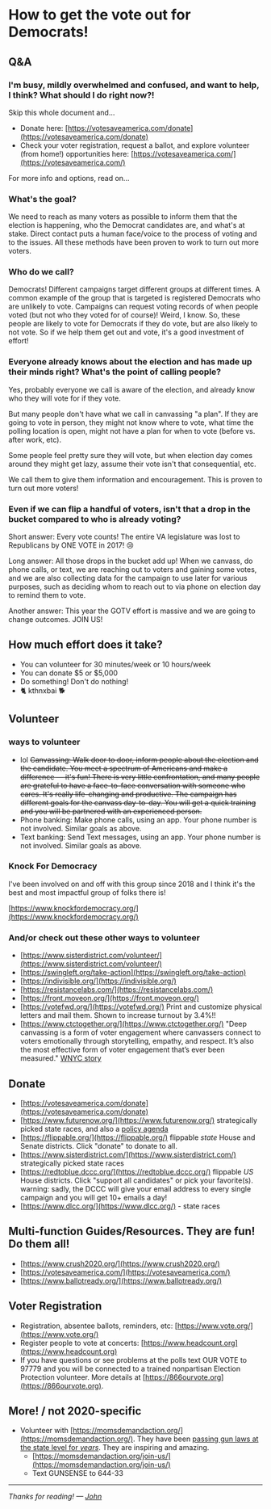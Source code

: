 # How to get the vote out for Democrats!

## Q&A

### I'm busy, mildly overwhelmed and confused, and want to help, I think? What should I do right now?!

Skip this whole document and...
 * Donate here: [https://votesaveamerica.com/donate](https://votesaveamerica.com/donate)
 * Check your voter registration, request a ballot, and explore volunteer (from home!) opportunities here: [https://votesaveamerica.com/](https://votesaveamerica.com/)

For more info and options, read on...

### What's the goal?

We need to reach as many voters as possible to inform them that the election is happening,
who the Democrat candidates are, and what's at stake. Direct contact puts a human face/voice to the process of voting and to
the issues. All these methods have been proven to work to turn out more voters.

### Who do we call?

Democrats! Different campaigns target different groups at different times. A common example of the group that
is targeted is registered Democrats who are unlikely to vote. Campaigns can request voting records of
when people voted (but not who they voted for of course)! Weird, I know. So, these people are likely to vote for
Democrats if they do vote, but are also likely to not vote. So if we help them get out and vote, it's a good
investment of effort!

### Everyone already knows about the election and has made up their minds right? What's the point of calling people?

Yes, probably everyone we call is aware of the election, and already know who they will vote for if they vote.

But many people don't have what we call in canvassing "a plan". If they are going to vote in person, they
might not know where to vote, what time the polling location is open, might not have a plan for when to vote (before vs. after work, etc).

Some people feel pretty sure they will vote, but when election day comes around they might get lazy,
assume their vote isn't that consequential, etc.

We call them to give them information and encouragement. This is proven to turn out more voters!

### Even if we can flip a handful of voters, isn't that a drop in the bucket compared to who is already voting?

Short answer: Every vote counts! The entire VA legislature was lost to Republicans by ONE VOTE in 2017! 😢

Long answer: All those drops in the bucket add up! When we canvass, do phone calls, or text, we are reaching out to voters
and gaining some votes, and we are also collecting data for the campaign to use later for various purposes, such as
deciding whom to reach out to via phone on election day to remind them to vote.

Another answer: This year the GOTV effort is massive and we are going to change outcomes. JOIN US!


## How much effort does it take?
* You can volunteer for 30 minutes/week or 10 hours/week
* You can donate $5 or $5,000
* Do something! Don't do nothing!
* 🐈 kthnxbai 🐕

## Volunteer

### ways to volunteer

* lol ~~Canvassing: Walk door to door, inform people about the election and the candidate. You meet a spectrum of Americans and make a difference — it's fun! There is very little confrontation, and many people are grateful to have a face-to-face conversation with someone who cares. It's really life-changing and productive. The campaign has different goals for the canvass day-to-day. You will get a quick training and you will be partnered with an experienced person.~~
* Phone banking: Make phone calls, using an app. Your phone number is not involved. Similar goals as above.
* Text banking: Send Text messages, using an app. Your phone number is not involved. Similar goals as above.

### Knock For Democracy

I've been involved on and off with this group since 2018 and
I think it's the best and most impactful group of folks there is!

[https://www.knockfordemocracy.org/](https://www.knockfordemocracy.org/)


### And/or check out these other ways to volunteer

* [https://www.sisterdistrict.com/volunteer/](https://www.sisterdistrict.com/volunteer/)
* [https://swingleft.org/take-action](https://swingleft.org/take-action)
* [https://indivisible.org/](https://indivisible.org/)
* [https://resistancelabs.com/](https://resistancelabs.com/)
* [https://front.moveon.org/](https://front.moveon.org/)
* [https://votefwd.org/](https://votefwd.org/) Print and customize physical letters and mail them. Shown to increase turnout by 3.4%!!
* [https://www.ctctogether.org/](https://www.ctctogether.org/) "Deep canvassing is a form of voter engagement where canvassers connect to voters emotionally through storytelling, empathy, and respect. It’s also the most effective form of voter engagement that’s ever been measured." [WNYC story](https://www.wnyc.org/story/could-door-knock-change-your-mind-and-your-votes/)

## Donate
* [https://votesaveamerica.com/donate](https://votesaveamerica.com/donate)
* [https://www.futurenow.org/](https://www.futurenow.org/) strategically picked state races, and also a [policy agenda](https://www.americasgoals.org/)
* [https://flippable.org/](https://flippable.org/) flippable *state* House and Senate districts. Click "donate" to donate to all.
* [https://www.sisterdistrict.com/](https://www.sisterdistrict.com/) strategically picked state races
* [https://redtoblue.dccc.org/](https://redtoblue.dccc.org/) flippable *US* House districts. Click "support all candidates" or pick your favorite(s). warning: sadly, the DCCC will give your email address to every single campaign and you will get 10+ emails a day!
* [https://www.dlcc.org/](https://www.dlcc.org/) - state races

## Multi-function Guides/Resources. They are fun! Do them all!
* [https://www.crush2020.org/](https://www.crush2020.org/)
* [https://votesaveamerica.com/](https://votesaveamerica.com/)
* [https://www.ballotready.org/](https://www.ballotready.org/)

## Voter Registration
* Registration, absentee ballots, reminders, etc: [https://www.vote.org/](https://www.vote.org/)
* Register people to vote at concerts: [https://www.headcount.org](https://www.headcount.org)
* If you have questions or see problems at the polls text OUR VOTE to 97779 and you will be connected to a trained nonpartisan Election Protection volunteer. More details at [https://866ourvote.org](https://866ourvote.org).

## More! / not 2020-specific

* Volunteer with [https://momsdemandaction.org/](https://momsdemandaction.org/). They have been [passing gun laws at the state level for *years*](https://momsdemandaction.org/our-victories/). They are inspiring and amazing.
  * [https://momsdemandaction.org/join-us/](https://momsdemandaction.org/join-us/)
  * Text GUNSENSE to 644-33

----

*Thanks for reading! — [John](https://jjb.cc)*